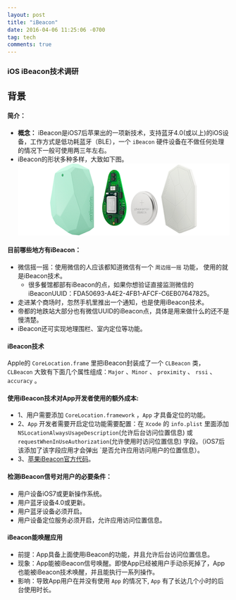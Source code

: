 ```yaml
---
layout: post
title: "iBeacon"
date: 2016-04-06 11:25:06 -0700
tag: tech
comments: true
---
```


### iOS iBeacon技术调研

<!-- more -->  

## 背景  

#### 简介：  

* **概念：** iBeacon是iOS7后苹果出的一项新技术，支持蓝牙4.0(或以上)的iOS设备，工作方式是低功耗蓝牙（BLE），一个 `iBeacon` 硬件设备在不做任何处理的情况下一般可使用两三年左右。
* iBeacon的形状多种多样，大致如下图。
![](/img/ibeacon.png)


#### 目前哪些地方有iBeacon：
* 微信摇一摇：使用微信的人应该都知道微信有一个 `周边摇一摇` 功能， 使用的就是iBeacon技术。  
	* 很多餐馆都部有iBeacon的点，如果你想验证直接监测微信的iBeaconUUID：FDA50693-A4E2-4FB1-AFCF-C6EB07647825。  
* 走进某个商场时，忽然手机里推出一个通知，也是使用iBeacon技术。   
* 帝都的地跌站大部分也有微信UUID的iBeacon点，具体是用来做什么的还不是慢清楚。  
* iBeacon还可实现地理围栏、室内定位等功能。
  

#### iBeacon技术 
Apple的 `CoreLocation.frame` 里把iBeacon封装成了一个 `CLBeacon` 类，`CLBeacon` 大致有下面几个属性组成：`Major` 、`Minor` 、 `proximity` 、 `rssi` 、 `accuracy` 。   
 

     
   
#### 使用iBeacon技术对App开发者使用的额外成本:
* 1、用户需要添加 `CoreLocation.framework` ，`App` 才具备定位的功能。
* 2、`App` 开发者需要开启定位功能需要配置：在 `Xcode` 的 `info.plist` 里面添加 `NSLocationAlwaysUsageDescription`(允许后台访问位置信息) 或 `requestWhenInUseAuthorization`(允许使用时访问位置信息) 字段。（iOS7后该添加了该字段应用才会弹出 `是否允许应用访问用户的位置信息）。
* 3、[苹果iBeacon官方代码](https://developer.apple.com/library/prerelease/content/samplecode/AirLocate/Introduction/Intro.html)。    

#### 检测iBeacon信号对用户的必要条件：
* 用户设备iOS7或更新操作系统。
* 用户蓝牙设备4.0或更新。
* 用户蓝牙设备必须开启。
* 用户设备定位服务必须开启，允许应用访问位置信息。


#### iBeacon能唤醒应用
* 前提：App具备上面使用iBeacon的功能，并且允许后台访问位置信息。
* 现象：App能被iBeacon信号唤醒。即使App已经被用户手动杀死掉了，App也能被iBeacon技术唤醒，并且能执行一系列操作。
* 影响：导致App用户在并没有使用 `App` 的情况下, `App` 有了长达几个小时的后台使用时长。
